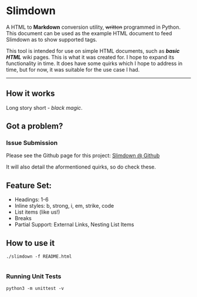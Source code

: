 

# Slimdown
A HTML to **Markdown** conversion utility, ~~written~~ programmed in Python. This document can be used as the example HTML document to feed Slimdown as to show supported tags.

This tool is intended for use on simple HTML documents, such as **_basic HTML_** wiki pages. This is what it was created for. I hope to expand its functionality in time.
It does have some quirks which I hope to address in time, but for now, it was suitable for the use case I had.

---

## How it works
Long story short - _black magic_.

## Got a problem?
### Issue Submission
Please see the Github page for this project: [Slimdown @ Github](https://github.com/cognophile/slimdown)

It will also detail the aformentioned quirks, so do check these.

## Feature Set:
- Headings: 1-6
- Inline styles: b, strong, i, em, strike, code
- List items (like us!)
- Breaks
- Partial Support: External Links, Nesting List Items




## How to use it
`./slimdown -f README.html`
```
```

### Running Unit Tests
`python3 -m unittest -v`

